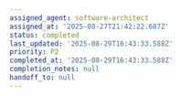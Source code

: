 ```yaml
---
assigned_agent: software-architect
assigned_at: '2025-08-27T21:42:22.687Z'
status: completed
last_updated: '2025-08-29T16:43:33.588Z'
priority: P2
completed_at: '2025-08-29T16:43:33.588Z'
completion_notes: null
handoff_to: null
---
```











